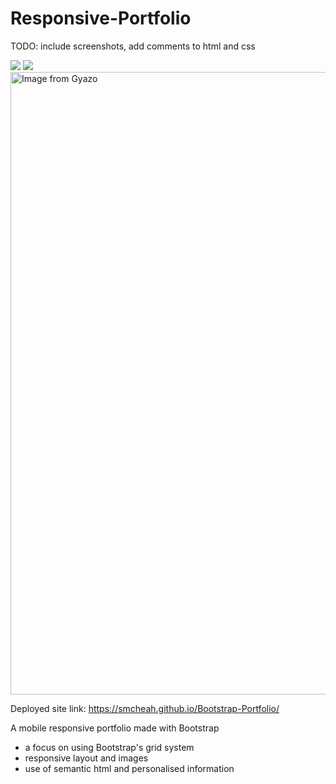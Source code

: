 # Responsive-Portfolio
TODO: include screenshots, add comments to html and css

![](https://media.giphy.com/media/gFQQPPHSGATLOIaWDr/giphy.gif)
![](https://i.gyazo.com/0d5df3a122e16bb705619d8ace55be9d.gif)
<a href="https://gyazo.com/0d5df3a122e16bb705619d8ace55be9d"><img src="https://i.gyazo.com/0d5df3a122e16bb705619d8ace55be9d.gif" alt="Image from Gyazo" width="996"/></a>

Deployed site link: https://smcheah.github.io/Bootstrap-Portfolio/

A mobile responsive portfolio made with Bootstrap
- a focus on using Bootstrap's grid system
- responsive layout and images
- use of semantic html and personalised information
